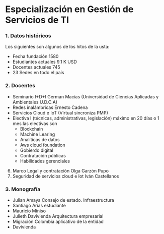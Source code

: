 # Especialización en Gestión de Servicios de TI

### 1. Datos históricos

Los siguientes son algunos de los hitos de la usta:

- Fecha fundación 1580
- Estudiantes actuales 9.1 K USD
- Docentes actuales 745
- 23 Sedes en todo el país

### 2. Docentes

- Seminario I+D+I German Macías (Universidad de Ciencias Aplicadas y Ambientales U.D.C.A)
- Redes inalámbricas Ernesto Cadena
- Servicios Cloud e IoT (Virtual sincroniza PMP)
- Electiva I (técnicas, administrativas, legislación) máximo en 20 días o 1 mes las electivas son
  - Blockchain
  - Machine Learing
  - Analíticas de datos
  - Aws cloud foundation
  - Gobierdo digital
  - Contratación públicas
  - Habilidades gerenciales 
  
6. Marco Legal y contratación Olga Garzón Pupo
7. Seguridad de servicios cloud e Iot Iván Castellanos

### 3. Monografía

- Julian Amaya Consejo de estado. Infraestructura
- Santiago Arias estudiante
- Mauricio Miniso
- Julieth Davivienda Arquitectura empresarial
- Migración Colombia aplicativo de la entidad
- Davivienda


